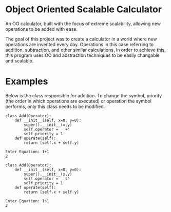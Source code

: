# Object Oriented Scalable Calculator
An OO calculator, built with the focus of extreme scalability, allowing new operations to be added with ease.

The goal of this project was to create a calculator in a world where new operations are invented every day. Operations in this case referring to addition, subtraction, and other similar calculations. In order to achieve this, this program uses OO and abstraction techniques to be easily changable and scalable.

# Examples
Below is the class responsible for addition. To change the symbol, priority (the order in which operations are executed) or operation the symbol performs, only this class needs to be modified.
```
class Add(Operator):
    def __init__(self, x=0, y=0):
        super().__init__(x,y)
        self.operator =  '+'
        self.priority = 1
    def operate(self):
        return [self.x + self.y]
```
```
Enter Equation: 1+1
2
```

```
class Add(Operator):
    def __init__(self, x=0, y=0):
        super().__init__(x,y)
        self.operator =  's'
        self.priority = 1
    def operate(self):
        return [self.x + self.y]
```
```
Enter Equation: 1s1
2
```